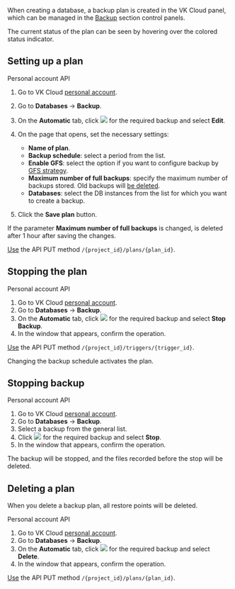 When creating a database, a backup plan is created in the VK Cloud panel, which can be managed in the [Backup](https://msk.cloud.vk.com/app/services/databases/backups/) section control panels.

The current status of the plan can be seen by hovering over the colored status indicator.

## Setting up a plan

<tabs>
<tablist>
<tab>Personal account</tab>
<tab>API</tab>
</tablist>
<tabpanel>

1. Go to VK Cloud [personal account](https://msk.cloud.vk.com/app/en).
1. Go to **Databases** → **Backup**.
1. On the **Automatic** tab, click ![ ](/en/assets/more-icon.svg "inline") for the required backup and select **Edit**.
1. On the page that opens, set the necessary settings:

    - **Name of plan**.
    - **Backup schedule**: select a period from the list.
    - **Enable GFS**: select the option if you want to configure backup by [GFS strategy](/en/storage/backups/concepts/retention-policy/gfs-backup/).
    - **Maximum number of full backups**: specify the maximum number of backups stored. Old backups will [be deleted](/en/storage/backups/concepts/retention-policy/forward-incremental/).
    - **Databases**: select the DB instances from the list for which you want to create a backup.

1. Click the **Save plan** button.

<warn>

If the parameter **Maximum number of full backups** is changed, is deleted after 1 hour after saving the changes.

</warn>

</tabpanel>
<tabpanel>

[Use](/ru/tools-for-using-services/api/backup-api "change-lang") the API PUT method `/{project_id}/plans/{plan_id}`.

</tabpanel>
</tabs>

## Stopping the plan

<tabs>
<tablist>
<tab>Personal account</tab>
<tab>API</tab>
</tablist>
<tabpanel>

1. Go to VK Cloud [personal account](https://msk.cloud.vk.com/app/en).
1. Go to **Databases** → **Backup**.
1. On the **Automatic** tab, click ![ ](/en/assets/more-icon.svg "inline") for the required backup and select **Stop Backup**.
1. In the window that appears, confirm the operation.

</tabpanel>
<tabpanel>

[Use](/ru/tools-for-using-services/api/backup-api "change-lang") the API PUT method `/{project_id}/triggers/{trigger_id}`.

</tabpanel>
</tabs>

<info>

Changing the backup schedule activates the plan.

</info>

## Stopping backup

<tabs>
<tablist>
<tab>Personal account</tab>
<tab>API</tab>
</tablist>
<tabpanel>

1. Go to VK Cloud [personal account](https://msk.cloud.vk.com/app/en).
1. Go to **Databases** → **Backup**.
1. Select a backup from the general list.
1. Click ![ ](/en/assets/more-icon.svg "inline") for the required backup and select **Stop**.
1. In the window that appears, confirm the operation.

The backup will be stopped, and the files recorded before the stop will be deleted.

</tabpanel>
</tabs>

## Deleting a plan

<warn>

When you delete a backup plan, all restore points will be deleted.

</warn>

<tabs>
<tablist>
<tab>Personal account</tab>
<tab>API</tab>
</tablist>
<tabpanel>

1. Go to VK Cloud [personal account](https://msk.cloud.vk.com/app/en).
1. Go to **Databases** → **Backup**.
1. On the **Automatic** tab, click ![ ](/en/assets/more-icon.svg "inline") for the required backup and select **Delete**.
1. In the window that appears, confirm the operation.

</tabpanel>
<tabpanel>

[Use](/ru/tools-for-using-services/api/backup-api "change-lang") the API PUT method `/{project_id}/plans/{plan_id}`.

</tabpanel>
</tabs>
